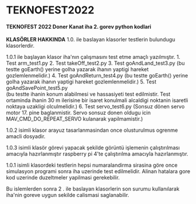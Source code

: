 # TEKNOFEST2022



#### TEKNOFEST 2022 Doner Kanat iha 2. gorev python kodlari

**KLASÖRLER HAKKINDA**
1.0. ile baslayan klasorler testlerin bulundugu klasorlerdir. 

1.0.1 ile başlayan klasor iha'nın çalışmasını test etme amaçlı yazılmıştır.
    1. Test arm_test1.py
    2. Test takeOff_test2.py
    3. Test goAndLand_test3.py
    (bu testte goEarth() yerine goIha yazarak ihanın yaptigi hareket gozlemlenmelidir.)
    4. Test goAndReturn_test4.py 
    (bu testte goEarth() yerine goIha yazarak ihanın yaptigi hareket gozlemlenmelidir.)
    5. Test goAndSavePoint_test5.py   
        (bu testte ihanin konum alabilmesi ve hassasiyeti test edilmistir. Test ortaminda ihanin 30 m ilerisine bir isaret konulmali alcaldigi noktanin isaretli noktaya    uzakligi olculmelidir.)
    6. Test servo_test6.py (Sonsuz dönen servo motor 17. pine baglanmistir. Servo sonsuz donen oldugu icin MAV_CMD_DO_REPEAT_SERVO kulanarak yapilmamistir.)
    
1.0.2 isimli klasor arayuz tasarlanmasindan once olusturulmus ogrenme amacli dosyadir.

1.0.3 isimli klasör görevi yapacak şekilde görüntü işlemenin çalıştırılması amacıyla hazırlanmıştır raspberry pi 4'te çalıştırılma amacıyla hazırlanmıştır.


1.0.1 isimli klasordeki testlerin hepsi numaralandirma sirasina göre once simulasyon programi sonra iha uzerinde test edilmelidir.
Alinan hatalara gore kod uzerinde duzeltmeler yapilmasi gerekebilir.

Bu islemlerden sonra 2 . ile baslayan klasorlerin son surumu kullanılarak iha'nin goreve uygun sekilde calismasi saglanabilir.
